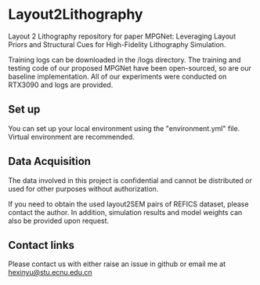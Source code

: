 # Layout2Lithography
Layout 2 Lithography repository for paper MPGNet: Leveraging Layout Priors and Structural Cues for High-Fidelity Lithography Simulation. 

Training logs can be downloaded in the /logs directory. The training and testing code of our proposed MPGNet have been open-sourced, so are our baseline implementation. All of our experiments were conducted on RTX3090 and logs are provided.

## Set up

You can set up your local environment using the "environment.yml" file. Virtual environment are recommended.

## Data Acquisition
The data involved in this project is confidential and cannot be distributed or used for other purposes without authorization. 

If you need to obtain the used layout2SEM pairs of REFICS dataset, please contact the author. In addition, simulation results and model weights can also be provided upon request.



## Contact links
Please contact us with either raise an issue in github or email me at hexinyu@stu.ecnu.edu.cn

